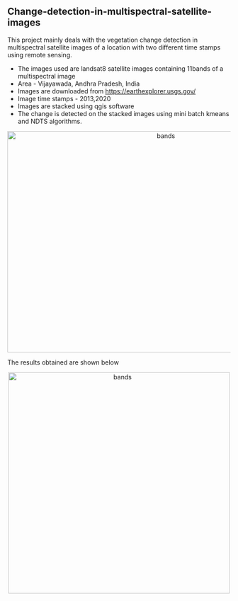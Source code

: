## Change-detection-in-multispectral-satellite-images

This project mainly deals with the vegetation change detection in multispectral satellite images of a location with two different time stamps using remote sensing.
 * The images used are landsat8 satellite images containing 11bands of a multispectral image
 * Area - Vijayawada, Andhra Pradesh, India 
 * Images are downloaded from https://earthexplorer.usgs.gov/ 
 * Image time stamps - 2013,2020
 * Images are stacked using qgis software
 * The change is detected on the stacked images using mini batch kmeans and NDTS algorithms.
 <p align="center">
<img src="https://user-images.githubusercontent.com/79441278/178034358-8200d0ca-0a15-41db-95b1-8c928099dd75.png" width="700" height="500" alt="bands"/>
</p>
The results obtained are shown below
<p align="center">
<img src="https://user-images.githubusercontent.com/79441278/178034650-5730d84e-818f-449f-b97a-018d5fbdf4ed.png" width="500" height="500" alt="bands"/>
</p>

